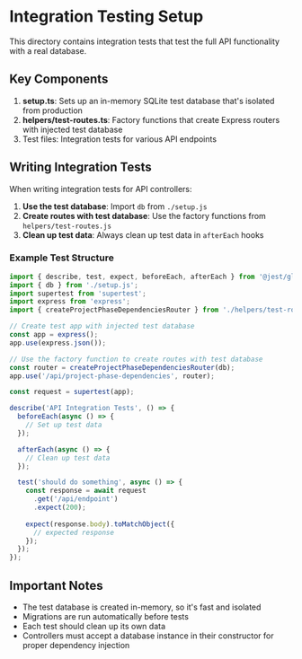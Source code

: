 # Integration Testing Setup

This directory contains integration tests that test the full API functionality with a real database.

## Key Components

1. **setup.ts**: Sets up an in-memory SQLite test database that's isolated from production
2. **helpers/test-routes.ts**: Factory functions that create Express routers with injected test database
3. Test files: Integration tests for various API endpoints

## Writing Integration Tests

When writing integration tests for API controllers:

1. **Use the test database**: Import `db` from `./setup.js`
2. **Create routes with test database**: Use the factory functions from `helpers/test-routes.js`
3. **Clean up test data**: Always clean up test data in `afterEach` hooks

### Example Test Structure

```typescript
import { describe, test, expect, beforeEach, afterEach } from '@jest/globals';
import { db } from './setup.js';
import supertest from 'supertest';
import express from 'express';
import { createProjectPhaseDependenciesRouter } from './helpers/test-routes.js';

// Create test app with injected test database
const app = express();
app.use(express.json());

// Use the factory function to create routes with test database
const router = createProjectPhaseDependenciesRouter(db);
app.use('/api/project-phase-dependencies', router);

const request = supertest(app);

describe('API Integration Tests', () => {
  beforeEach(async () => {
    // Set up test data
  });

  afterEach(async () => {
    // Clean up test data
  });

  test('should do something', async () => {
    const response = await request
      .get('/api/endpoint')
      .expect(200);
    
    expect(response.body).toMatchObject({
      // expected response
    });
  });
});
```

## Important Notes

- The test database is created in-memory, so it's fast and isolated
- Migrations are run automatically before tests
- Each test should clean up its own data
- Controllers must accept a database instance in their constructor for proper dependency injection